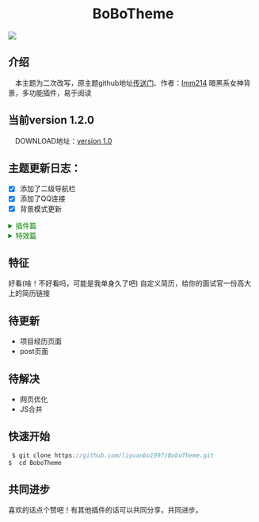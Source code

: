 ﻿<h1 align="center">BoBoTheme</h1>

<img align="center" src="https://picturestr.oss-cn-shanghai.aliyuncs.com/img/20200312152839.png">

## 介绍
&emsp;本主题为二次改写，原主题github地址[传送门](https://github.com/lmm214/gridea-theme-breek/)、作者：[Imm214](https://github.com/lmm214)
暗黑系女神背景，多功能插件，易于阅读
## 当前version 1.2.0

&emsp;DOWNLOAD地址：[version 1.0](https://github.com/liyuanbo1997/BoboTheme/releases)
## 主题更新日志：
- [X] 添加了二级导航栏
- [X] 添加了QQ连接
- [X] 背景模式更新

<details>
<summary style="color:green">插件篇</summary>
<p>live2d 看板娘</p>
<p>时间运行显示</p>
<p>二级导航链接更新</p>
<p>个人简历模板</p>
</details>
<details>
<summary style="color:green">特效篇</summary>
<p>雪花特效</p>
<p>鼠标点击特效(还有更多的特效在页面类)</p>
<p>live2d 看板娘</p>
<p>live2d 看板娘</p>
</details>

## 特征
   好看(啥！不好看吗，可能是我单身久了吧)
   自定义简历，给你的面试官一份高大上的简历链接
## 待更新
+ 项目经历页面
+ post页面
## 待解决
 + 网页优化
 + JS合并
## 快速开始
```java
 $ git clone https://github.com/liyuanbo1997/BoboTheme.git
$  cd BoboTheme
```
## 共同进步
   喜欢的话点个赞吧！有其他插件的话可以共同分享，共同进步。








